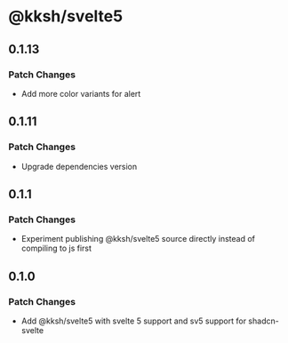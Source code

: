 # @kksh/svelte5

## 0.1.13

### Patch Changes

- Add more color variants for alert

## 0.1.11

### Patch Changes

- Upgrade dependencies version

## 0.1.1

### Patch Changes

- Experiment publishing @kksh/svelte5 source directly instead of compiling to js first

## 0.1.0

### Patch Changes

- Add @kksh/svelte5 with svelte 5 support and sv5 support for shadcn-svelte
